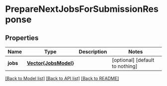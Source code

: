 # PrepareNextJobsForSubmissionResponse


## Properties
Name | Type | Description | Notes
------------ | ------------- | ------------- | -------------
**jobs** | [**Vector{JobsModel}**](JobsModel.md) |  | [optional] [default to nothing]


[[Back to Model list]](../README.md#models) [[Back to API list]](../README.md#api-endpoints) [[Back to README]](../README.md)


